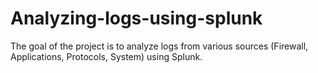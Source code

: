# Analyzing-logs-using-splunk
The goal of the project is to analyze logs from various sources (Firewall, Applications, Protocols, System) using Splunk.

